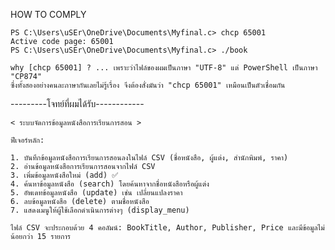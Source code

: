 HOW TO COMPLY

    PS C:\Users\uSEr\OneDrive\Documents\Myfinal.c> chcp 65001        
    Active code page: 65001
    PS C:\Users\uSEr\OneDrive\Documents\Myfinal.c> ./book    

    why [chcp 65001] ? ... เพราะว่าไฟล์ของผมเป็นภาษา "UTF-8" แต่ PowerShell เป็นภาษา "CP874" 
    ซึ่งทั้งสองอย่างคนละภาษากันเลยไม่รู้เรื่อง จึงต้องสั่งมันว่า "chcp 65001" เหมือนเป็นตัวเชื่อมกัน  
   

---------โจทย์ที่ผมได้รับ------------

    < ระบบจัดการข้อมูลหนังสือการเรียนการสอน >
    
    ฟีเจอร์หลัก:
    
    1. บันทึกข้อมูลหนังสือการเรียนการสอนลงในไฟล์ CSV (ชื่อหนังสือ, ผู้แต่ง, สำนักพิมพ์, ราคา)
    2. อ่านข้อมูลหนังสือการเรียนการสอนจากไฟล์ CSV 
    3. เพิ่มข้อมูลหนังสือใหม่ (add) ✅
    4. ค้นหาข้อมูลหนังสือ (search) โดยค้นหาจากชื่อหนังสือหรือผู้แต่ง 
    5. อัพเดทข้อมูลหนังสือ (update) เช่น เปลี่ยนแปลงราคา
    6. ลบข้อมูลหนังสือ (delete) ตามชื่อหนังสือ
    7. แสดงเมนูให้ผู้ใช้เลือกดำเนินการต่างๆ (display_menu) 
    
    ไฟล์ CSV จะประกอบด้วย 4 คอลัมน์: BookTitle, Author, Publisher, Price และมีข้อมูลไม่น้อยกว่า 15 รายการ
